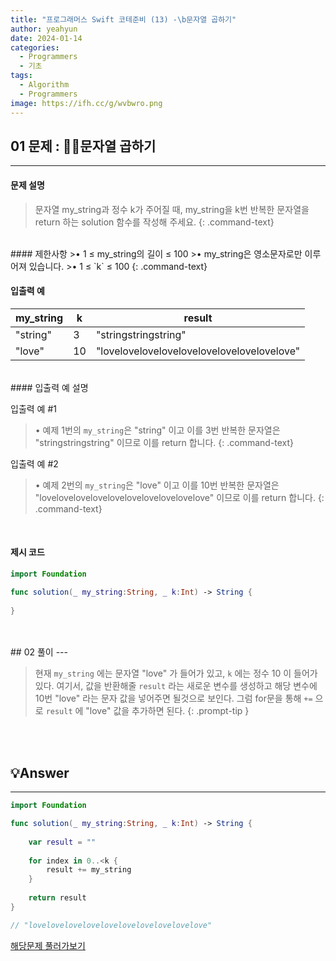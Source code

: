 ```yaml
---
title: "프로그래머스 Swift 코테준비 (13) -\b문자열 곱하기"
author: yeahyun
date: 2024-01-14
categories:
  - Programmers
  - 기초
tags:
  - Algorithm
  - Programmers
image: https://ifh.cc/g/wvbwro.png
---
```

## 01 문제 : 문자열 곱하기
---
#### 문제 설명

>문자열 my_string과 정수 k가 주어질 때, my_string을 k번 반복한 문자열을 return 하는 solution 함수를 작성해 주세요.
{: .command-text}

<br>
#### 제한사항
>• 1 ≤ my_string의 길이 ≤ 100
>• my_string은 영소문자로만 이루어져 있습니다.
>• 1 ≤ `k` ≤ 100 
{: .command-text}


<br>

#### 입출력 예

| my_string | k | result |
| ---- | ---- | ---- |
| "string" | 3 | "stringstringstring" |
| "love" | 10 | "lovelovelovelovelovelovelovelovelovelove" |

<br>
#### 입출력 예 설명

입출력 예 #1
> • 예제 1번의 `my_string`은 "string" 이고 이를 3번 반복한 문자열은 "stringstringstring" 이므로 이를 return 합니다.
{: .command-text}

입출력 예 #2
>• 예제 2번의 `my_string`은 "love" 이고 이를 10번 반복한 문자열은 "lovelovelovelovelovelovelovelovelovelove" 이므로 이를 return 합니다.
{: .command-text}

<br>

#### 제시 코드

```swift
import Foundation

func solution(_ my_string:String, _ k:Int) -> String {
    
}
```


<br>
<br>
## 02 풀이
---

> 현재 `my_string` 에는 문자열 "love" 가 들어가 있고, `k` 에는 정수 10 이 들어가 있다.
> 여기서, 값을 반환해줄 `result` 라는 새로운 변수를 생성하고 해당 변수에 10번 "love" 라는 문자 값을 넣어주면 될것으로 보인다.
그럼 for문을 통해 `+=` 으로 `result` 에 "love" 값을 추가하면 된다.
{: .prompt-tip }
 

<br>
<br>

## 💡Answer
---

```swift
import Foundation

func solution(_ my_string:String, _ k:Int) -> String {
    
    var result = ""
    
    for index in 0..<k {
        result += my_string
    }
    
    return result
}

// "lovelovelovelovelovelovelovelovelovelove"
```


[해당문제 풀러가보기](https://school.programmers.co.kr/learn/courses/30/lessons/181940)


